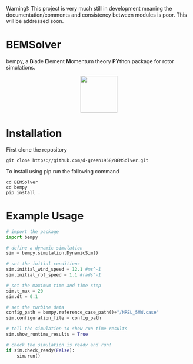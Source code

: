 Warning!: This project is very much still in development meaning the documentation/comments and consistency between modules is poor. This will be addressed soon.

# BEMSolver
bempy, a **B**lade **E**lement **M**omentum theory **PY**thon package for rotor simulations. 
<p align="center">
  <img src="https://github.com/d-green1958/BEMSolver/assets/120178639/134f946d-d405-4df5-993f-9261fc4a6957" width = "100">
</p>

# Installation
First clone the repository
```
git clone https://github.com/d-green1958/BEMSolver.git
```
To install using pip run the following command
```
cd BEMSolver
cd bempy
pip install .
```


# Example Usage
```python
# import the package
import bempy

# define a dynamic simulation
sim = bempy.simulation.DynamicSim()

# set the initial conditions
sim.initial_wind_speed = 12.1 #ms^-1
sim.initial_rot_speed = 1.1 #rads^-1

# set the maximum time and time step
sim.t_max = 20
sim.dt = 0.1

# set the turbine data
config_path = bempy.reference_case_path()+"/NREL_5MW.case"
sim.configuration_file = config_path

# tell the simulation to show run time results
sim.show_runtime_results = True

# check the simulation is ready and run!
if sim.check_ready(False):
    sim.run()
```
